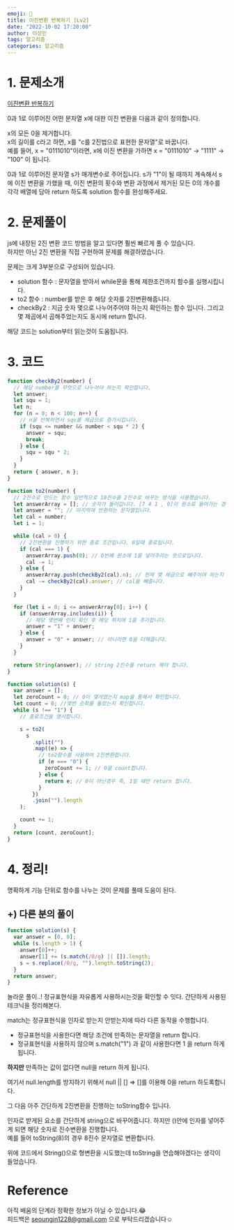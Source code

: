 ```yaml
---
emoji: 📖
title: 이진변환 반복하기 [Lv2]
date: "2022-10-02 17:20:00"
author: 이성인
tags: 알고리즘
categories: 알고리즘
---
```


# 1. 문제소개

[이진변환 반복하기](https://school.programmers.co.kr/learn/courses/30/lessons/70129)

0과 1로 이루어진 어떤 문자열 x에 대한 이진 변환을 다음과 같이 정의합니다.

x의 모든 0을 제거합니다.  
x의 길이를 c라고 하면, x를 "c를 2진법으로 표현한 문자열"로 바꿉니다.  
예를 들어, x = "0111010"이라면, x에 이진 변환을 가하면 x = "0111010" -> "1111" -> "100" 이 됩니다.

0과 1로 이루어진 문자열 s가 매개변수로 주어집니다. s가 "1"이 될 때까지 계속해서 s에 이진 변환을 가했을 때, 이진 변환의 횟수와 변환 과정에서 제거된 모든 0의 개수를 각각 배열에 담아 return 하도록 solution 함수를 완성해주세요.

# 2. 문제풀이

js에 내장된 2진 변환 코드 방법을 알고 있다면 훨씬 빠르게 풀 수 있습니다.  
하지만 아닌 2진 변환을 직접 구현하여 문제를 해결하였습니다.

문제는 크게 3부분으로 구성되어 있습니다.

- solution 함수 : 문자열을 받아서 while문을 통해 제한조건까지 함수를 실행시킵니다.
- to2 함수 : number를 받은 후 해당 숫자를 2진변환해줍니다.
- checkBy2 : 지금 숫자 몇으로 나누어주어야 하는지 확인하는 함수 입니다. 그리고 몇 제곱에서 곱해주었는지도 동시에 return 합니다.

해당 코드는 solution부터 읽는것이 도움됩니다.

# 3. 코드

```js
function checkBy2(number) {
  // 해당 number를 무엇으로 나누어야 하는지 확인합니다.
  let answer;
  let squ = 1;
  let n;
  for (n = 0; n < 100; n++) {
    // n을 반복하면서 squ를 제곱으로 증가시킵니다.
    if (squ <= number && number < squ * 2) {
      answer = squ;
      break;
    } else {
      squ = squ * 2;
    }
  }
  return { answer, n };
}

function to2(number) {
  // 2진수로 만드는 함수 일반적으로 10진수를 2진수로 바꾸는 방식을 사용했습니다.
  let answerArray = []; // 숫자가 들어갑니다. [7 4 1 , 0]이 원소로 들어가는 경우 7번째 4번째 1번째 0번째 원소가 1이라는 뜻입니다.
  let answer = ""; // 마지막에 반환하는 문자열입니다.
  let cal = number;
  let i = 1;

  while (cal > 0) {
    // 2진변환을 진행하기 위한 종료 조건입니다. 0일때 종료됩니다.
    if (cal === 1) {
      answerArray.push(0); // 0번째 원소에 1을 넣어주라는 뜻으로입니다.
      cal -= 1;
    } else {
      answerArray.push(checkBy2(cal).n); // 현재 몇 제곱으로 빼주어야 하는지 확인합니다.
      cal -= checkBy2(cal).answer; // cal을 빼줍니다.
    }
  }

  for (let i = 0; i <= answerArray[0]; i++) {
    if (answerArray.includes(i)) {
      // 해당 몇번째 인지 확인 후 해당 위치에 1을 추가합니다.
      answer = "1" + answer;
    } else {
      answer = "0" + answer; // 아니라면 0을 더해줍니다.
    }
  }

  return String(answer); // string 2진수를 return 해야 합니다.
}

function solution(s) {
  var answer = [];
  let zeroCount = 0; // 0이 몇개였는지 map을 통해서 확인합니다.
  let count = 0; //몇번 순회를 돌았는지 확인합니다.
  while (s !== "1") {
    // 종료조건을 명시합니다.

    s = to2(
      s
        .split("")
        .map((e) => {
          // to2함수를 사용하여 2진변환합니다.
          if (e === "0") {
            zeroCount += 1; // 0을 count합니다.
          } else {
            return e; // 0이 아닌경우 즉, 1일 때만 return 합니다.
          }
        })
        .join("").length
    );

    count += 1;
  }
  return [count, zeroCount];
}
```

# 4. 정리!

명확하게 기능 단위로 함수를 나누는 것이 문제를 풀때 도움이 된다.

## +) 다른 분의 풀이

```js
function solution(s) {
  var answer = [0, 0];
  while (s.length > 1) {
    answer[0]++;
    answer[1] += (s.match(/0/g) || []).length;
    s = s.replace(/0/g, "").length.toString(2);
  }
  return answer;
}
```

놀라운 풀이..! 정규표현식을 자유롭게 사용하시는것을 확인할 수 잇다. 간단하게 사용된 테크닉을 정리해본다.

match는 정규표현식을 인자로 받는지 안받는지에 따라 다른 동작을 수행합니다.

- 정규표현식을 사용한다면 해당 조건에 만족하는 문자열을 return 합니다.
- 정규표현식을 사용하지 않으며 s.match("1") 과 같이 사용한다면 1 을 return 하게 됩니다.

**하지만** 만족하는 값이 없다면 null을 return 하게 됩니다.

여기서 null.length를 방지하기 위해서 null || [] => []를 이용해 0을 return 하도록합니다.

그 다음 아주 간단하게 2진변환을 진행하는 toString함수 입니다.

인자로 받게된 요소를 간단하게 string으로 바꾸어줍니다. 하지만 ()안에 인자를 넣어주게 되면 해당 숫자로 진수변환을 진행합니다.  
예를 들어 toString(8)의 경우 8진수 문자열로 변환합니다.

위에 코드에서 String()으로 형변환을 시도했는데 toString을 연습해야겠다는 생각이 들었습니다.

# Reference

아직 배움의 단계라 정확한 정보가 아닐 수 있습니다.😂  
피드백은 seoungin1228@gmail.com 으로 부탁드리겠습니다☺️
